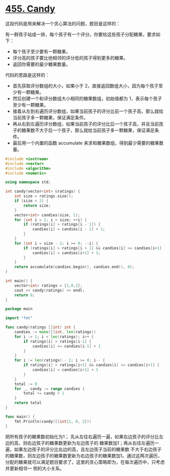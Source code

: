 # [455. Candy](https://leetcode.com/problems/candy/)

这段代码是用来解决一个贪心算法的问题，题目是这样的：

有一群孩子站成一排，每个孩子有一个评分。你要给这些孩子分配糖果，要求如下：

- 每个孩子至少要有一颗糖果。
- 评分高的孩子要比他相邻的评分低的孩子得到更多的糖果。
- 返回你需要的最少糖果数量。

代码的思路是这样的：

- 首先获取评分数组的大小，如果小于 2，直接返回数组大小，因为每个孩子至少有一颗糖果。
- 然后创建一个和评分数组大小相同的糖果数组，初始值都为 1，表示每个孩子至少有一颗糖果。
- 接着从左到右遍历评分数组，如果当前孩子的评分比前一个孩子高，那么就给当前孩子多一颗糖果，保证满足条件。
- 再从右到左遍历评分数组，如果当前孩子的评分比后一个孩子高，并且当前孩子的糖果数不大于后一个孩子，那么就给当前孩子多一颗糖果，保证满足条件。
- 最后用一个内置的函数 accumulate 来求和糖果数组，得到最少需要的糖果数量。

```c++
#include <iostream>
#include <vector>
#include <algorithm>
#include <numeric>

using namespace std;

int candy(vector<int> &ratings) {
    int size = ratings.size();
    if (size < 2) {
        return size;
    }
    vector<int> candies(size, 1);
    for (int i = 1; i < size; ++i) {
        if (ratings[i] > ratings[i - 1]) {
            candies[i] = candies[i - 1] + 1;
        }
    }
    for (int i = size - 2; i >= 0; --i) {
        if (ratings[i] > ratings[i + 1] && candies[i] <= candies[i+1] ) {
            candies[i] = candies[i+1] + 1;
        }
    }
    return accumulate(candies.begin(), candies.end(), 0);
}

int main() {
    vector<int> ratings = {1,0,2};
    cout << candy(ratings) << endl;
    return 0;
}
```



```go
package main

import "fmt"

func candy(ratings []int) int {
	candies := make([]int, len(ratings))
	for i := 1; i < len(ratings); i++ {
		if ratings[i] > ratings[i-1] {
			candies[i] += candies[i-1] + 1
		}
	}
	for i := len(ratings) - 2; i >= 0; i-- { 
		if ratings[i] > ratings[i+1] && candies[i] <= candies[i+1] { 
			candies[i] = candies[i+1] + 1 
		}
	}
	total := 0
	for _, candy := range candies {
		total += candy + 1
	}
	return total
}

func main() {
	fmt.Println(candy([]int{1, 0, 2}))
}

```

把所有孩子的糖果数初始化为1；
先从左往右遍历一遍，如果右边孩子的评分比左边的高，则右边孩子的糖果数更新为左边孩子的
糖果数加1；再从右往左遍历一遍，如果左边孩子的评分比右边的高，且左边孩子当前的糖果数
不大于右边孩子的糖果数，则左边孩子的糖果数更新为右边孩子的糖果数加1。通过这两次遍历，
分配的糖果就可以满足题目要求了。这里的贪心策略即为，在每次遍历中，只考虑并更新相邻一
侧的大小关系。


